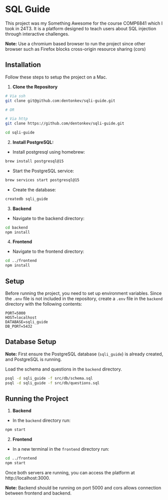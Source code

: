 # SQL Guide

This project was my Something Awesome for the course COMP6841 which I took in 24T3. It is a platform designed to teach users about SQL injection through interactive challenges. 

**Note:** Use a chromium based browser to run the project since other browser such as Firefox blocks cross-origin resource sharing (cors)

## Installation
Follow these steps to setup the project on a Mac.

1. **Clone the Repository**
```bash
# Via ssh 
git clone git@github.com:dentonkev/sqli-guide.git

# OR 

# Via http
git clone https://github.com/dentonkev/sqli-guide.git

cd sqli-guide
```
2. **Install PostgreSQL:**

- Install postgresql using homebrew:
```bash
brew install postgresql@15
```

- Start the PostgreSQL service:
```bash
brew services start postgresql@15
```

- Create the database:
```bash
createdb sqli_guide
```

3. **Backend**
- Navigate to the backend directory:
```bash
cd backend
npm install
```

4. **Frontend**
- Navigate to the frontend directory:
```bash
cd ../frontend
npm install
``` 

## Setup
Before running the project, you need to set up environment variables. Since the `.env` file is not included in the repository, create a `.env` file in the `backend` directory with the following contents:
```
PORT=5000
HOST=localhost
DATABASE=sqli_guide
DB_PORT=5432
```

## Database Setup
**Note:** First ensure the PostgreSQL database (`sqli_guide`) is already created, and PostgreSQL is running.

Load the schema and questions in the `backend` directory.
```bash
psql -d sqli_guide -f src/db/schema.sql
psql -d sqli_guide -f src/db/questions.sql
```

## Running the Project
1. **Backend**

- In the `backend` directory run:
```bash
npm start
```

2. **Frontend**

- In a new terminal in the `frontend` directory run:
```bash
cd ../frontend
npm start
```

Once both servers are running, you can access the platform at http://localhost:3000.

**Note:** Backend should be running on port 5000 and cors allows connection between frontend and backend. 